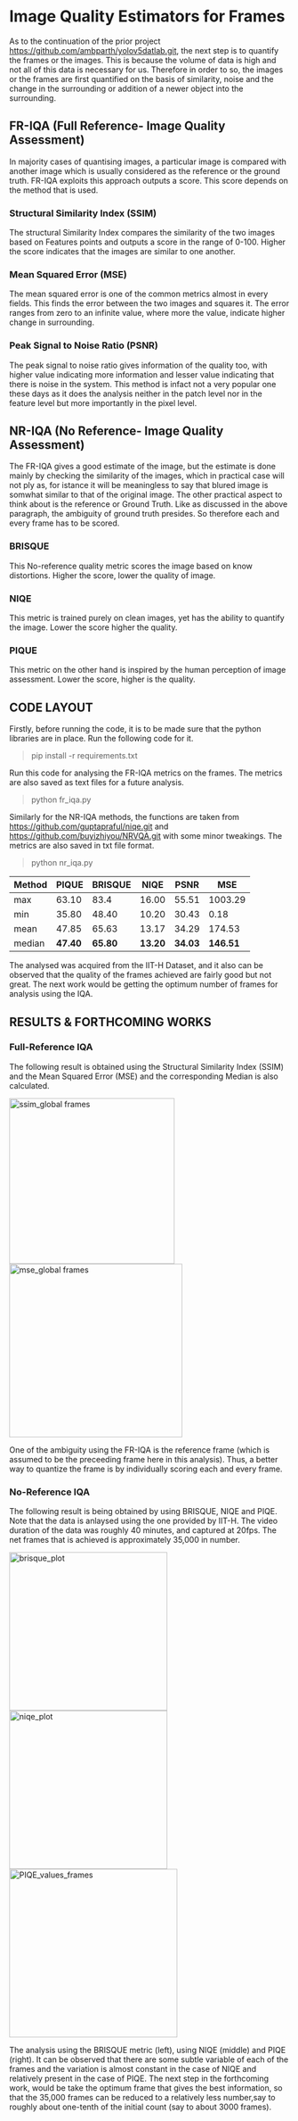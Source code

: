 # Image Quality Estimators for Frames
As to the continuation of the prior project https://github.com/ambparth/yolov5datlab.git, the next step is to quantify the frames or the images. This is because the volume of data is high and not all of this data is necessary for us. Therefore in order to so, the images or the frames are first quantified on the basis of similarity, noise and the change in the surrounding or addition of a newer object into the surrounding. 

## FR-IQA (Full Reference- Image Quality Assessment)
In majority cases of quantising images, a particular image is compared with another image which is usually considered as the reference or the ground truth. FR-IQA exploits this approach outputs a score. This score depends on the method that is used.

### Structural Similarity Index (SSIM)
The structural Similarity Index compares the similarity of the two images based on Features points and outputs a score in the range of 0-100. Higher the score indicates that the images are similar to one another.

### Mean Squared Error (MSE)
The mean squared error is one of the common metrics almost in every fields. This finds the error between the two images and squares it. The error ranges from zero to an infinite value, where more the value, indicate higher change in surrounding.

### Peak Signal to Noise Ratio (PSNR)
The peak signal to noise ratio gives information of the quality too, with higher value indicating more information and lesser value indicating that there is noise in the system. This method is infact not a very popular one these days as it does the analysis neither in the patch level nor in the feature level but more importantly in the pixel level. 

## NR-IQA (No Reference- Image Quality Assessment)
The FR-IQA gives a good estimate of the image, but the estimate is done mainly by checking the similarity of the images, which in practical case will not ply as, for istance it will be meaningless to say that blured image is somwhat similar to that of the original image. The other practical aspect to think about is the reference or Ground Truth. Like as discussed in the above paragraph, the ambiguity of ground truth presides. So therefore each and every frame has to be scored. 

### BRISQUE
This No-reference quality metric scores the image based on know distortions. Higher the score, lower the quality of image. 

### NIQE
This metric is trained purely on clean images, yet has the ability to quantify the image. Lower the score higher the quality. 

### PIQUE
This metric on the other hand is inspired by the human perception of image assessment. Lower the score, higher is the quality. 

## CODE LAYOUT

Firstly, before running the code, it is to be made sure that the python libraries are in place. Run the following code for it. 
>pip install -r requirements.txt

Run this code for analysing the FR-IQA metrics on the frames. The metrics are also saved as text files for a future analysis. 
>python fr_iqa.py

Similarly for the NR-IQA methods, the functions are taken from https://github.com/guptapraful/niqe.git and https://github.com/buyizhiyou/NRVQA.git with some minor tweakings. The metrics are also saved in txt file format.
> python nr_iqa.py

| Method  | PIQUE | BRISQUE | NIQE | PSNR | MSE |
|---------|-------|---------|------|------|-----|
|max|63.10|83.4|16.00|55.51|1003.29|
|min|35.80|48.40|10.20|30.43|0.18|
|mean|47.85|65.63|13.17|34.29|174.53| 
|median|**47.40**| **65.80**| **13.20**| **34.03**| **146.51**|

The analysed was acquired from the IIT-H Dataset, and it also can be observed that the quality of the frames achieved are fairly good but not great. The next work would be getting the optimum number of frames for analysis using the IQA.

## RESULTS & FORTHCOMING WORKS

### Full-Reference IQA

The following result is obtained using the Structural Similarity Index (SSIM) and the Mean Squared Error (MSE) and the corresponding Median is also calculated. 

<img width="297" alt="ssim_global frames" src="https://github.com/ambparth/imqua_assess/assets/45915770/26150da8-9951-4b82-998a-bfd74a400a7f">

<img width="311" alt="mse_global frames" src="https://github.com/ambparth/imqua_assess/assets/45915770/02a8623f-f521-4a8f-bfa4-b1b6ad565198">

One of the ambiguity using the FR-IQA is the reference frame (which is assumed to be the preceeding frame here in this analysis). Thus, a better way to quantize the frame is by individually scoring each and every frame. 

### No-Reference IQA

The following result is being obtained by using BRISQUE, NIQE and PIQE. Note that the data is anlaysed using the one provided by IIT-H. The video duration of the data was roughly 40 minutes, and captured at 20fps. The net frames that is achieved is approximately 35,000 in number. 

<img width="284" alt="brisque_plot" src="https://github.com/ambparth/imqua_assess/assets/45915770/7d83ca87-6ea7-4fb8-9858-af719580b396">


<img width="284" alt="niqe_plot" src="https://github.com/ambparth/imqua_assess/assets/45915770/9fb70f2d-1f46-4ae8-8cd3-7c2be7b99f84">


<img width="302" alt="PIQE_values_frames" src="https://github.com/ambparth/imqua_assess/assets/45915770/f9f7a3da-1f14-4973-8066-78b31455b6f2">

The analysis using the BRISQUE metric (left), using NIQE (middle) and PIQE (right). It can be observed that there are some subtle variable of each of the frames and the variation is almost constant in the case of NIQE and relatively present in the case of PIQE. The next step in the forthcoming work, would be take the optimum frame that gives the best information, so that the 35,000 frames can be reduced to a relatively less number,say to roughly about one-tenth of the initial count (say to about 3000 frames). 
